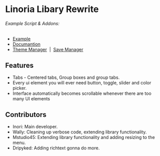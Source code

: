 # Linoria Libary Rewrite
###### Example Script & Addons: 
* [Example](Example.lua)
* [Documantion](Documantion.lua)
* [Theme Manager](Theme.lua)&nbsp;&nbsp;|&nbsp;&nbsp;[Save Manager](SaveManager.lua) 

## Features
- Tabs - Centered tabs, Group boxes and group tabs.
- Every ui element you will ever need button, toggle, slider and color picker.
- Interface automatically becomes scrollable whenever there are too many UI elements

## Contributors
- Inori: Main developer.
- Wally: Cleaning up verbose code, extending library functionality.
- Mstudio45: Extending library functionality and adding resizing to the menu.
- Dripyked: Adding richtext gonna do more.
